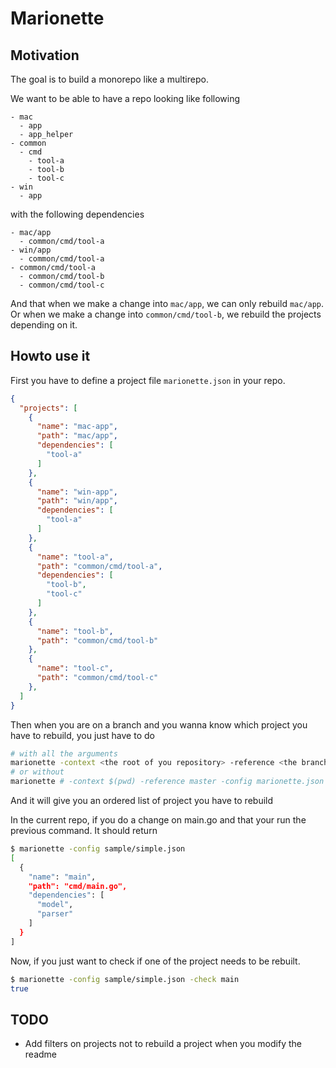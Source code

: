 # Marionette

## Motivation

The goal is to build a monorepo like a multirepo.

We want to be able to have a repo looking like following

```
- mac
  - app
  - app_helper
- common
  - cmd
    - tool-a
    - tool-b
    - tool-c
- win
  - app
```

with the following dependencies

```
- mac/app
  - common/cmd/tool-a
- win/app
  - common/cmd/tool-a
- common/cmd/tool-a
  - common/cmd/tool-b
  - common/cmd/tool-c
```

And that when we make a change into `mac/app`, we can only rebuild `mac/app`.
Or when we make a change into `common/cmd/tool-b`, we rebuild the projects depending on it.

## Howto use it

First you have to define a project file `marionette.json` in your repo.

```json
{
  "projects": [
    {
      "name": "mac-app",
      "path": "mac/app",
      "dependencies": [
        "tool-a"
      ]
    },
    {
      "name": "win-app",
      "path": "win/app",
      "dependencies": [
        "tool-a"
      ]
    },
    {
      "name": "tool-a",
      "path": "common/cmd/tool-a",
      "dependencies": [
        "tool-b",
        "tool-c"
      ]
    },
    {
      "name": "tool-b",
      "path": "common/cmd/tool-b"
    },
    {
      "name": "tool-c",
      "path": "common/cmd/tool-c"
    },
  ]
}
```

Then when you are on a branch and you wanna know which project you have to rebuild, you just have to do

```bash
# with all the arguments
marionette -context <the root of you repository> -reference <the branch of reference> -config <the path to the configuration file>
# or without
marionette # -context $(pwd) -reference master -config marionette.json
```

And it will give you an ordered list of project you have to rebuild

In the current repo, if you do a change on main.go and that your run the previous command. It should return
```bash
$ marionette -config sample/simple.json
[
  {
    "name": "main",
    "path": "cmd/main.go",
    "dependencies": [
      "model",
      "parser"
    ]
  }
]
```

Now, if you just want to check if one of the project needs to be rebuilt.
```bash
$ marionette -config sample/simple.json -check main
true
```

## TODO

- Add filters on projects not to rebuild a project when you modify the readme


